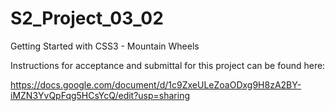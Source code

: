 # S2_Project_03_02
Getting Started with CSS3 - Mountain Wheels


Instructions for acceptance and submittal for this project can be found here:

https://docs.google.com/document/d/1c9ZxeULeZoaODxg9H8zA2BY-iMZN3YvQpFqg5HCsYcQ/edit?usp=sharing
